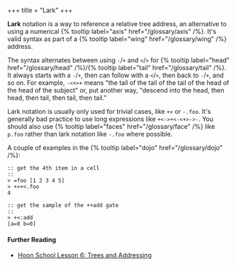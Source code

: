 +++
title = "Lark"
+++

**Lark** notation is a way to reference a relative tree address, an alternative
to using a numerical {% tooltip label="axis" href="/glossary/axis" /%}. It's
valid syntax as part of a {% tooltip label="wing" href="/glossary/wing" /%}
address.

The syntax alternates between using `-`/`+` and `<`/`>` for {% tooltip
label="head" href="/glossary/head" /%}/{% tooltip label="tail"
href="/glossary/tail" /%}. It always starts with a `-`/`+`, then can follow
with a `<`/`>`, then back to `-`/`+`, and so on. For example, `-<+>+` means
"the tail of the tail of the tail of the head of the head of the subject" or,
put another way, "descend into the head, then head, then tail, then tail, then
tail."

Lark notation is usually only used for trivial cases, like `+<` or `-.foo`.
It's generally bad practice to use long expressions like `+<->+<-<+>->-`. You
should also use {% tooltip label="faces" href="/glossary/face" /%} like `p.foo`
rather than lark notation like `-.foo` where possible.

A couple of examples in the {% tooltip label="dojo" href="/glossary/dojo" /%}:

```
:: get the 4th item in a cell
::
> =foo [1 2 3 4 5]
> +>+<.foo
4

:: get the sample of the ++add gate
::
> +<:add
[a=0 b=0]
```

#### Further Reading

- [Hoon School Lesson 6: Trees and Addressing](/courses/hoon-school/G-trees)
